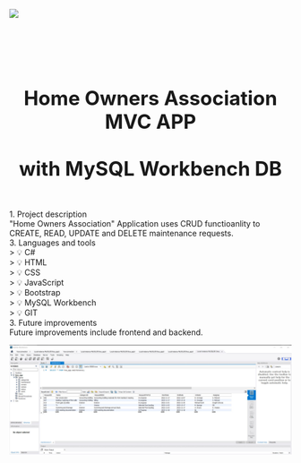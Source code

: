 ![](https://github.com/Verson-tech/Home-Owners-Association-MVC-APP/blob/main/sql-crud-mvc-demo.gif)
<h1 align="center" style="display: block; font-size: 2.5em; font-weight: bold; margin-block-start: 1em; margin-block-end: 1em;">
  <br><br><strong>Home Owners Association MVC APP</strong>
  <br><br><strong>with MySQL Workbench DB</strong>
</h1>
</br>
1. Project description</br>
"Home Owners Association" Application uses CRUD functioanlity to CREATE, READ, UPDATE and DELETE maintenance requests.</br>
3. Languages and tools </br>
> 💡 C#</br>
> 💡 HTML</br>
> 💡 CSS</br>
> 💡 JavaScript</br>
> 💡 Bootstrap</br>
> 💡 MySQL Workbench</br>
> 💡 GIT</br>
3. Future improvements</br>
Future improvements include frontend and backend.

![](https://github.com/Verson-tech/Home-Owners-Association-MVC-APP/blob/main/1.JPG)


